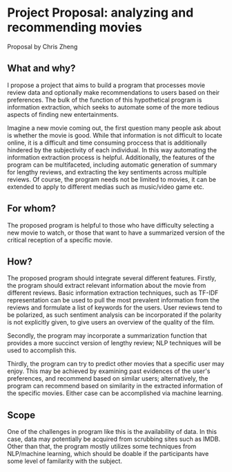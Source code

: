 # Project Proposal: analyzing and recommending movies 
Proposal by Chris Zheng
## What and why?
I propose a project that aims to build a program that processes movie review data and optionally make recommendations to users based on their preferences. The bulk of the function of this hypothetical program is information extraction, which seeks to automate some of the more tedious aspects of finding new entertainments.

Imagine a new movie coming out, the first question many people ask about is whether the movie is good. While that information is not difficult to locate online, it is a difficult and time consuming proccess that is additionally hindered by the subjectivity of each individual. In this way automating the information extraction process is helpful. Additionally, the features of the program can be multifaceted, including automatic generation of summary for lengthy reviews, and extracting the key sentiments across multiple reviews. Of course, the program needs not be limited to movies, it can be extended to apply to  different medias such as music/video game etc.
## For whom?
The proposed program is helpful to those who have difficulty selecting a new movie to watch, or those that want to have a summarized version of the critical reception of a specific movie.
## How?
The proposed program should integrate several different features. Firstly, the program should extract relevant information about the movie from different reviews. Basic information extraction techniques, such as TF-IDF representation can be used to pull the most prevalent information from the reviews and formulate a list of keywords for the users. User reviews tend to be polarized, as such sentiment analysis can be incorporated if the polarity is not explicitly given, to give users an overview of the quality of the film.

Secondly, the program may incorporate a summarization function that provides a more succinct version of lengthy review; NLP techniques will be used to accomplish this.

Thirdly, the program can try to predict other movies that a specific user may enjoy. This may be achieved by examining past evidences of the user's preferences, and recommend based on similar users; alternatively, the program can recommend based on similarity in the extracted information of the specific movies. Either case can be accomplished via machine learning.
## Scope
One of the challenges in program like this is the availability of data. In this case, data may potentially be acquired from scrubbing sites such as IMDB. Other than that, the program mostly utilizes some techniques from NLP/machine learning, which should be doable if the participants have some level of familarity with the subject. 

